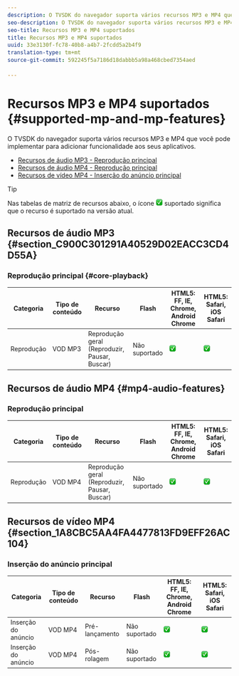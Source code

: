 ```yaml
---
description: O TVSDK do navegador suporta vários recursos MP3 e MP4 que você pode implementar para adicionar funcionalidade aos seus aplicativos.
seo-description: O TVSDK do navegador suporta vários recursos MP3 e MP4 que você pode implementar para adicionar funcionalidade aos seus aplicativos.
seo-title: Recursos MP3 e MP4 suportados
title: Recursos MP3 e MP4 suportados
uuid: 33e3130f-fc78-40b8-a4b7-2fcdd5a2b4f9
translation-type: tm+mt
source-git-commit: 592245f5a7186d18dabbb5a98a468cbed7354aed

---
```



# Recursos MP3 e MP4 suportados {#supported-mp-and-mp-features}

O TVSDK do navegador suporta vários recursos MP3 e MP4 que você pode implementar para adicionar funcionalidade aos seus aplicativos.
* [Recursos de áudio MP3 - Reprodução principal](#core-playback)
* [Recursos de áudio MP4 - Reprodução principal](#mp4-audio-features)
* [Recursos de vídeo MP4 - Inserção do anúncio principal](#section_1A8CBC5AA4FA4477813FD9EFF26AC104)

>[!TIP]
>
>Nas tabelas de matriz de recursos abaixo, o ícone ![](assets/supported15.png) suportado significa que o recurso é suportado na versão atual.

## Recursos de áudio MP3 {#section_C900C301291A40529D02EACC3CD4D55A}

### Reprodução principal {#core-playback}

| Categoria | Tipo de conteúdo | Recurso | Flash | HTML5: FF, IE, Chrome, Android Chrome | HTML5: Safari, iOS Safari |
|--- |--- |--- |--- |--- |--- |
| Reprodução | VOD MP3 | Reprodução geral (Reproduzir, Pausar, Buscar) | Não suportado | ![ícone suportado](assets/supported15.png) | ![ícone suportado](assets/supported15.png) |

## Recursos de áudio MP4 {#mp4-audio-features}

### Reprodução principal

| Categoria | Tipo de conteúdo | Recurso | Flash | HTML5: FF, IE, Chrome, Android Chrome | HTML5: Safari, iOS Safari |
|--- |--- |--- |--- |--- |--- |
| Reprodução | VOD MP4 | Reprodução geral (Reproduzir, Pausar, Buscar) | Não suportado | ![ícone suportado](assets/supported15.png) | ![ícone suportado](assets/supported15.png) |

## Recursos de vídeo MP4 {#section_1A8CBC5AA4FA4477813FD9EFF26AC104}

### Inserção do anúncio principal

| Categoria | Tipo de conteúdo | Recurso | Flash | HTML5: FF, IE, Chrome, Android Chrome | HTML5: Safari, iOS Safari |
|--- |--- |--- |--- |--- |--- |
| Inserção do anúncio | VOD MP4 | Pré-lançamento | Não suportado | ![ícone suportado](assets/supported15.png) | ![ícone suportado](assets/supported15.png) |
| Inserção do anúncio | VOD MP4 | Pós-rolagem | Não suportado | ![ícone suportado](assets/supported15.png) | ![ícone suportado](assets/supported15.png) |